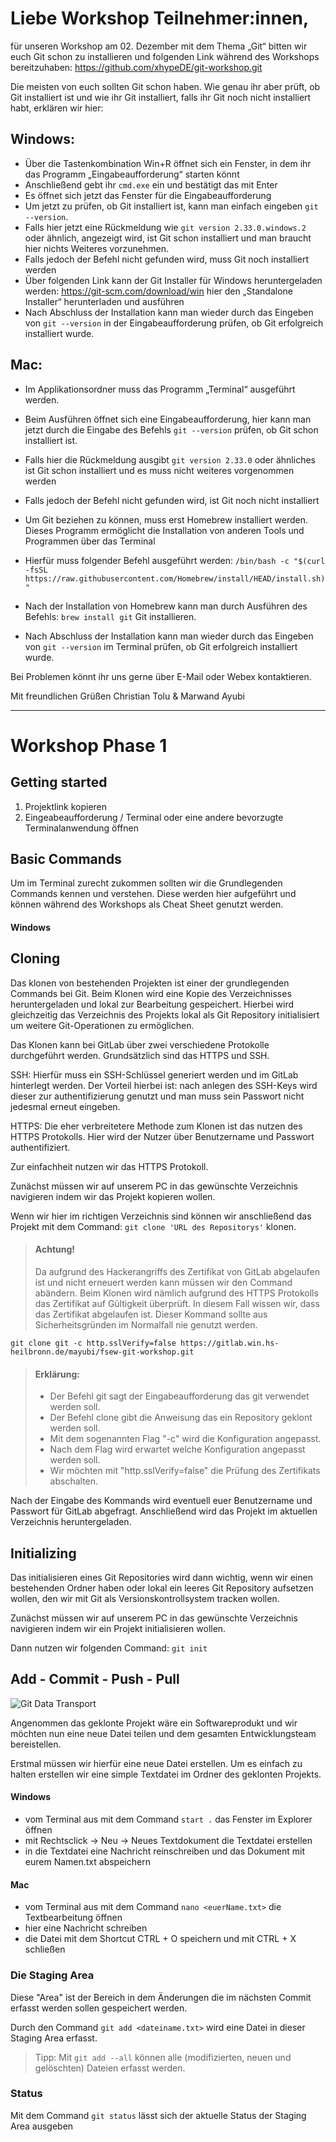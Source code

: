 # Liebe Workshop Teilnehmer:innen,

für unseren Workshop am 02. Dezember mit dem Thema „Git“ bitten wir euch Git schon zu installieren und folgenden Link während des Workshops bereitzuhaben: https://github.com/xhypeDE/git-workshop.git

Die meisten von euch sollten Git schon haben. Wie genau ihr aber prüft, ob Git installiert ist und wie ihr Git installiert, falls ihr Git noch nicht installiert habt, erklären wir hier:

## Windows:
- Über die Tastenkombination Win+R öffnet sich ein Fenster, in dem ihr das Programm „Eingabeaufforderung“ starten könnt
- Anschließend gebt ihr `cmd.exe` ein und bestätigt das mit Enter
- Es öffnet sich jetzt das Fenster für die Eingabeaufforderung
- Um jetzt zu prüfen, ob Git installiert ist, kann man einfach eingeben `git --version`.
- Falls hier jetzt eine Rückmeldung wie `git version 2.33.0.windows.2` oder ähnlich, angezeigt wird, ist Git schon installiert und man braucht hier nichts Weiteres vorzunehmen.
- Falls jedoch der Befehl nicht gefunden wird, muss Git noch installiert werden
- Über folgenden Link kann der Git Installer für Windows heruntergeladen werden: https://git-scm.com/download/win hier den „Standalone Installer“ herunterladen und ausführen
- Nach Abschluss der Installation kann man wieder durch das Eingeben von `git --version` in der Eingabeaufforderung prüfen, ob Git erfolgreich installiert wurde.


## Mac:
- Im Applikationsordner muss das Programm „Terminal“ ausgeführt werden.
- Beim Ausführen öffnet sich eine Eingabeaufforderung, hier kann man jetzt durch die Eingabe des Befehls `git --version` prüfen, ob Git schon installiert ist.
- Falls hier die Rückmeldung ausgibt `git version 2.33.0` oder ähnliches ist Git schon installiert und es muss nicht weiteres vorgenommen werden
- Falls jedoch der Befehl nicht gefunden wird, ist Git noch nicht installiert
- Um Git beziehen zu können, muss erst Homebrew installiert werden. Dieses Programm ermöglicht die Installation von anderen Tools und Programmen über das Terminal
- Hierfür muss folgender Befehl ausgeführt werden:
     `/bin/bash -c "$(curl -fsSL https://raw.githubusercontent.com/Homebrew/install/HEAD/install.sh)"`

- Nach der Installation von Homebrew kann man durch Ausführen des Befehls:
`brew install git` Git installieren.
- Nach Abschluss der Installation kann man wieder durch das Eingeben von `git --version` im Terminal prüfen, ob Git erfolgreich installiert wurde.

Bei Problemen könnt ihr uns gerne über E-Mail oder Webex kontaktieren.

Mit freundlichen Grüßen
Christian Tolu & Marwand Ayubi

---

# Workshop Phase 1

## Getting started
1. Projektlink kopieren
2. Eingeabeaufforderung / Terminal oder eine andere bevorzugte Terminalanwendung öffnen

## Basic Commands
Um im Terminal zurecht zukommen sollten wir die Grundlegenden Commands kennen und verstehen. Diese werden hier aufgeführt und können während des Workshops als Cheat Sheet genutzt werden.

#### Windows



## Cloning

Das klonen von bestehenden Projekten ist einer der grundlegenden Commands bei Git. Beim Klonen wird eine Kopie des Verzeichnisses heruntergeladen und lokal zur Bearbeitung gespeichert. Hierbei wird gleichzeitig das Verzeichnis des Projekts lokal als Git Repository initialisiert um weitere Git-Operationen zu ermöglichen.

Das Klonen kann bei GitLab über zwei verschiedene Protokolle durchgeführt werden. Grundsätzlich sind das HTTPS und SSH.

SSH:
Hierfür muss ein SSH-Schlüssel generiert werden und im GitLab hinterlegt werden. Der Vorteil hierbei ist: nach anlegen des SSH-Keys wird dieser zur authentifizierung genutzt und man muss sein Passwort nicht jedesmal erneut eingeben.

HTTPS:
Die eher verbreitetere Methode zum Klonen ist das nutzen des HTTPS Protokolls. Hier wird der Nutzer über Benutzername und Passwort authentifiziert.

Zur einfachheit nutzen wir das HTTPS Protokoll.

Zunächst müssen wir auf unserem PC in das gewünschte Verzeichnis navigieren indem wir das Projekt kopieren wollen.

Wenn wir hier im richtigen Verzeichnis sind können wir anschließend das Projekt mit dem Command:
`git clone 'URL des Repositorys'`
klonen. 

> #### Achtung!
> Da aufgrund des Hackerangriffs des Zertifikat von GitLab abgelaufen ist und nicht erneuert werden kann müssen wir den Command abändern. Beim Klonen wird nämlich aufgrund des HTTPS Protokolls das Zertifikat auf Gültigkeit überprüft. In diesem Fall wissen wir, dass das Zertifikat abgelaufen ist. Dieser Kommand sollte aus Sicherheitsgründen im Normalfall nie genutzt werden.

`git clone git -c http.sslVerify=false https://gitlab.win.hs-heilbronn.de/mayubi/fsew-git-workshop.git`

> #### Erklärung:
> * Der Befehl git sagt der Eingabeaufforderung das git verwendet werden soll.
> * Der Befehl clone gibt die Anweisung das ein Repository geklont werden soll. 
> * Mit dem sogenannten Flag "-c" wird die Konfiguration angepasst.
> * Nach dem Flag wird erwartet welche Konfiguration angepasst werden soll.
> * Wir möchten mit "http.sslVerify=false" die Prüfung des Zertifikats abschalten. 

Nach der Eingabe des Kommands wird eventuell euer Benutzername und Passwort für GitLab abgefragt. Anschließend wird das Projekt im aktuellen Verzeichnis heruntergeladen.

## Initializing
Das initialisieren eines Git Repositories wird dann wichtig, wenn wir einen bestehenden Ordner haben oder lokal ein leeres Git Repository aufsetzen wollen, den wir mit Git als Versionskontrollsystem tracken wollen.

Zunächst müssen wir auf unserem PC in das gewünschte Verzeichnis navigieren indem wir ein Projekt initialisieren wollen.

Dann nutzen wir folgenden Command:
`git init`

## Add - Commit - Push - Pull


![Git Data Transport](cZkcV.jpg)


Angenommen das geklonte Projekt wäre ein Softwareprodukt und wir möchten nun eine neue Datei teilen und dem gesamten Entwicklungsteam bereistellen.

Erstmal müssen wir hierfür eine neue Datei erstellen. Um es einfach zu halten erstellen wir eine simple Textdatei im Ordner des geklonten Projekts.

#### Windows
* vom Terminal aus mit dem Command `start .` das Fenster im Explorer öffnen
* mit Rechtsclick -> Neu -> Neues Textdokument die Textdatei erstellen
* in die Textdatei eine Nachricht reinschreiben und das Dokument mit eurem Namen.txt abspeichern

#### Mac
* vom Terminal aus mit dem Command `nano <euerName.txt>` die Textbearbeitung öffnen
* hier eine Nachricht schreiben
* die Datei mit dem Shortcut CTRL + O speichern und mit CTRL + X schließen

### Die Staging Area
Diese "Area" ist der Bereich in dem Änderungen die im nächsten Commit erfasst werden sollen gespeichert werden.

Durch den Command `git add <dateiname.txt>` wird eine Datei in dieser Staging Area erfasst.
> Tipp: Mit `git add --all` können alle (modifizierten, neuen und gelöschten) Dateien erfasst werden.

### Status
Mit dem Command `git status` lässt sich der aktuelle Status der Staging Area ausgeben





